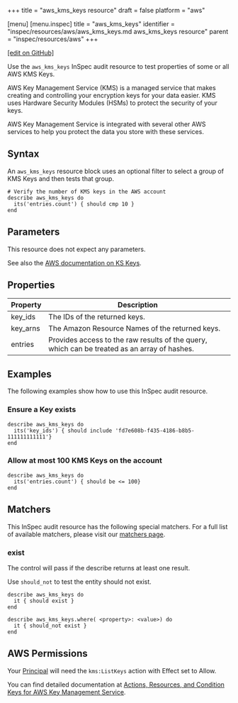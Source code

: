 +++
title = "aws_kms_keys resource"
draft = false
platform = "aws"

[menu]
  [menu.inspec]
    title = "aws_kms_keys"
    identifier = "inspec/resources/aws/aws_kms_keys.md aws_kms_keys resource"
    parent = "inspec/resources/aws"
+++

[\[edit on GitHub\]](https://github.com/inspec/inspec/blob/master/docs-chef-io/content/inspec/resources/aws_kms_keys.md)

Use the `aws_kms_keys` InSpec audit resource to test properties of some or all AWS KMS Keys.

AWS Key Management Service (KMS) is a managed service that makes creating and
controlling your encryption keys for your data easier. KMS uses Hardware Security
Modules (HSMs) to protect the security of your keys.

AWS Key Management Service is integrated with several other AWS services to help
you protect the data you store with these services.

## Syntax

An `aws_kms_keys` resource block uses an optional filter to select a group of KMS Keys and then tests that group.

    # Verify the number of KMS keys in the AWS account
    describe aws_kms_keys do
      its('entries.count') { should cmp 10 }
    end

## Parameters

This resource does not expect any parameters.

See also the [AWS documentation on KS Keys](https://docs.aws.amazon.com/kms/latest/developerguide/getting-started.html).

## Properties

| Property | Description                                                                                  |
| -------- | -------------------------------------------------------------------------------------------- |
| key_ids  | The IDs of the returned keys.                                                                |
| key_arns | The Amazon Resource Names of the returned keys.                                              |
| entries  | Provides access to the raw results of the query, which can be treated as an array of hashes. |

## Examples

The following examples show how to use this InSpec audit resource.

### Ensure a Key exists

    describe aws_kms_keys do
      its('key_ids') { should include 'fd7e608b-f435-4186-b8b5-111111111111'}
    end

### Allow at most 100 KMS Keys on the account

    describe aws_kms_keys do
      its('entries.count') { should be <= 100}
    end

## Matchers

This InSpec audit resource has the following special matchers. For a full list of available matchers, please visit our [matchers page](/inspec/matchers/).

### exist

The control will pass if the describe returns at least one result.

Use `should_not` to test the entity should not exist.

    describe aws_kms_keys do
      it { should exist }
    end

    describe aws_kms_keys.where( <property>: <value>) do
      it { should_not exist }
    end

## AWS Permissions

Your [Principal](https://docs.aws.amazon.com/IAM/latest/UserGuide/intro-structure.html#intro-structure-principal) will need the `kms:ListKeys` action with Effect set to Allow.

You can find detailed documentation at [Actions, Resources, and Condition Keys for AWS Key Management Service](https://docs.aws.amazon.com/IAM/latest/UserGuide/list_awskeymanagementservice.html).
